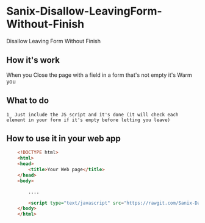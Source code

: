 # Sanix-Disallow-LeavingForm-Without-Finish
Disallow Leaving Form Without Finish

## How it's work
When you Close the page with a field in a form that's not empty it's Warm you


## What to do
```
1_ Just include the JS script and it's done (it will check each element in your form if it's empty before letting you leave)

```

## How to use it in your web app
```html 
	<!DOCTYPE html>
	<html>
	<head>
		<title>Your Web page</title>
	</head>
	<body>

		....

		<script type="text/javascript" src="https://rawgit.com/Sanix-Darker/Sanix-Disallow-LeavingForm-Without-Finish/master/script.min.js"></script>
	</body>
	</html>
```
